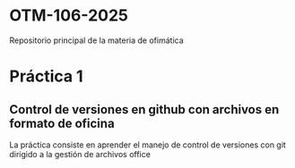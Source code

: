 # OTM-106-2025
Repositorio principal de la materia de ofimática
# Práctica 1
## Control de versiones en github con archivos en formato de oficina
La práctica consiste en aprender el manejo de control de versiones con git dirigido a la gestión de archivos office 
